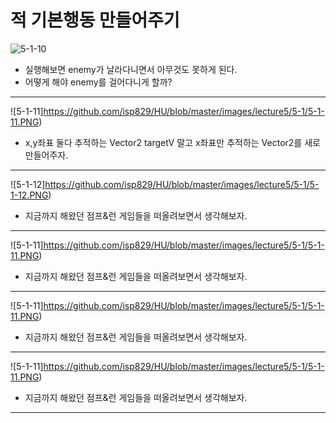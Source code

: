 적 기본행동 만들어주기  
=======================
![5-1-10](https://github.com/isp829/HU/blob/master/images/lecture5/5-1/5-1-10.PNG)  
* 실행해보면 enemy가 날라다니면서 아무것도 못하게 된다.   
* 어떻게 해야 enemy를 걸어다니게 할까?  
------------------------------------ 
![5-1-11]https://github.com/isp829/HU/blob/master/images/lecture5/5-1/5-1-11.PNG)  
* x,y좌표 둘다 추적하는 Vector2 targetV 말고 x좌표만 추적하는 Vector2를 새로 만들어주자.  
---------------------------  
![5-1-12]https://github.com/isp829/HU/blob/master/images/lecture5/5-1/5-1-12.PNG)  
* 지금까지 해왔던 점프&런 게임들을 떠올려보면서 생각해보자.  
---------------------------  
![5-1-11]https://github.com/isp829/HU/blob/master/images/lecture5/5-1/5-1-11.PNG)  
* 지금까지 해왔던 점프&런 게임들을 떠올려보면서 생각해보자.  
---------------------------  
![5-1-11]https://github.com/isp829/HU/blob/master/images/lecture5/5-1/5-1-11.PNG)  
* 지금까지 해왔던 점프&런 게임들을 떠올려보면서 생각해보자.  
---------------------------  
![5-1-11]https://github.com/isp829/HU/blob/master/images/lecture5/5-1/5-1-11.PNG)  
* 지금까지 해왔던 점프&런 게임들을 떠올려보면서 생각해보자.  
---------------------------  
